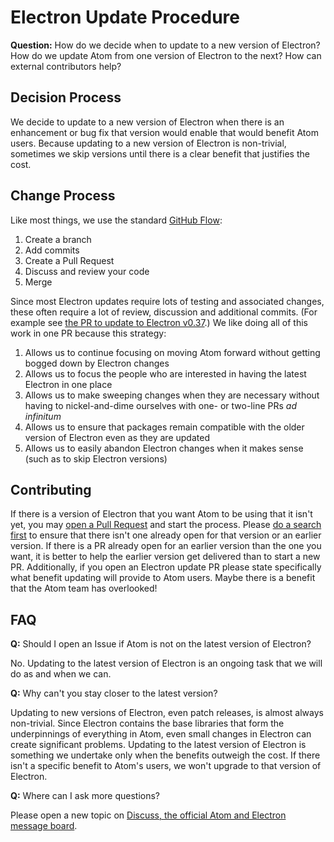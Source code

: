# Electron Update Procedure

**Question:** How do we decide when to update to a new version of Electron? How do we update Atom from one version of Electron to the next? How can external contributors help?

## Decision Process

We decide to update to a new version of Electron when there is an enhancement or bug fix that version would enable that would benefit Atom users. Because updating to a new version of Electron is non-trivial, sometimes we skip versions until there is a clear benefit that justifies the cost.

## Change Process

Like most things, we use the standard [GitHub Flow][flow]:

1. Create a branch
1. Add commits
1. Create a Pull Request
1. Discuss and review your code
1. Merge

Since most Electron updates require lots of testing and associated changes, these often require a lot of review, discussion and additional commits. (For example see [the PR to update to Electron v0.37][electron-pr].) We like doing all of this work in one PR because this strategy:

1. Allows us to continue focusing on moving Atom forward without getting bogged down by Electron changes
1. Allows us to focus the people who are interested in having the latest Electron in one place
1. Allows us to make sweeping changes when they are necessary without having to nickel-and-dime ourselves with one- or two-line PRs *ad infinitum*
1. Allows us to ensure that packages remain compatible with the older version of Electron even as they are updated
1. Allows us to easily abandon Electron changes when it makes sense (such as to skip Electron versions)

## Contributing

If there is a version of Electron that you want Atom to be using that it isn't yet, you may [open a Pull Request][pr] and start the process. Please [do a search first][electron-pr-search] to ensure that there isn't one already open for that version or an earlier version. If there is a PR already open for an earlier version than the one you want, it is better to help the earlier version get delivered than to start a new PR. Additionally, if you open an Electron update PR please state specifically what benefit updating will provide to Atom users. Maybe there is a benefit that the Atom team has overlooked!

## FAQ

**Q:** Should I open an Issue if Atom is not on the latest version of Electron?

No. Updating to the latest version of Electron is an ongoing task that we will do as and when we can.

**Q:** Why can't you stay closer to the latest version?

Updating to new versions of Electron, even patch releases, is almost always non-trivial. Since Electron contains the base libraries that form the underpinnings of everything in Atom, even small changes in Electron can create significant problems. Updating to the latest version of Electron is something we undertake only when the benefits outweigh the cost. If there isn't a specific benefit to Atom's users, we won't upgrade to that version of Electron.

**Q:** Where can I ask more questions?

Please open a new topic on [Discuss, the official Atom and Electron message board][discuss].

[discuss]: https://discuss.atom.io
[electron-pr]: https://github.com/atom/atom/pull/11474
[electron-pr-search]: https://github.com/atom/atom/pulls?utf8=%E2%9C%93&q=is%3Apr+is%3Aopen+electron
[flow]: https://guides.github.com/introduction/flow/index.html
[pr]: https://help.github.com/articles/creating-a-pull-request/
